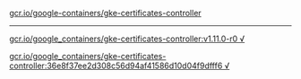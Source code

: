 [gcr.io/google-containers/gke-certificates-controller](https://hub.docker.com/r/anjia0532/gke-certificates-controller/tags/) 

----
[gcr.io/google_containers/gke-certificates-controller:v1.11.0-r0 √](https://hub.docker.com/r/anjia0532/gke-certificates-controller/tags/)

[gcr.io/google_containers/gke-certificates-controller:36e8f37ee2d308c56d94af41586d10d04f9dfff6 √](https://hub.docker.com/r/anjia0532/gke-certificates-controller/tags/)

